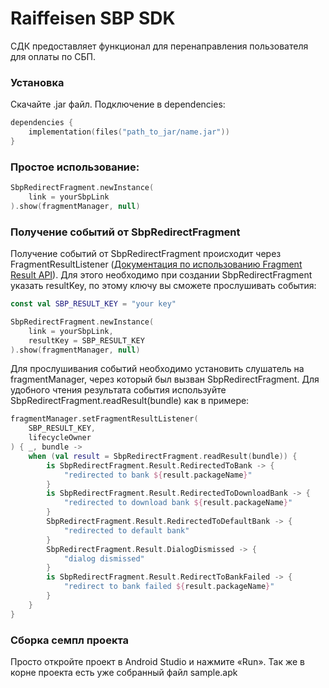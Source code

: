 # Raiffeisen SBP SDK

СДК предоставляет функционал для перенаправления пользователя для оплаты по СБП.

### Установка

Скачайте .jar файл.
Подключение в dependencies:

```kotlin
dependencies {
    implementation(files("path_to_jar/name.jar"))
}
```

### Простое использование:

```kotlin
SbpRedirectFragment.newInstance(
    link = yourSbpLink
).show(fragmentManager, null)
```

### Получение событий от SbpRedirectFragment

Получение событий от SbpRedirectFragment происходит через FragmentResultListener ([Документация по использованию Fragment Result API](https://developer.android.com/guide/fragments/communicate#fragment-result)).
Для этого необходимо при создании SbpRedirectFragment указать resultKey,
по этому ключу вы сможете прослушивать события:

```kotlin
const val SBP_RESULT_KEY = "your key"

SbpRedirectFragment.newInstance(
    link = yourSbpLink,
    resultKey = SBP_RESULT_KEY
).show(fragmentManager, null)
```

Для прослушивания событий необходимо установить слушатель на fragmentManager,
через который был вызван SbpRedirectFragment.
Для удобного чтения результата события используйте SbpRedirectFragment.readResult(bundle) как в
примере:

```kotlin
fragmentManager.setFragmentResultListener(
    SBP_RESULT_KEY,
    lifecycleOwner
) { _, bundle ->
    when (val result = SbpRedirectFragment.readResult(bundle)) {
        is SbpRedirectFragment.Result.RedirectedToBank -> {
            "redirected to bank ${result.packageName}"
        }
        is SbpRedirectFragment.Result.RedirectedToDownloadBank -> {
            "redirected to download bank ${result.packageName}"
        }
        SbpRedirectFragment.Result.RedirectedToDefaultBank -> {
            "redirected to default bank"
        }
        SbpRedirectFragment.Result.DialogDismissed -> {
            "dialog dismissed"
        }
        is SbpRedirectFragment.Result.RedirectToBankFailed -> {
            "redirect to bank failed ${result.packageName}"
        }
    }
}
```

### Сборка семпл проекта
Просто откройте проект в Android Studio и нажмите «Run».
Так же в корне проекта есть уже собранный файл sample.apk
